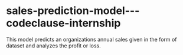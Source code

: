 # sales-prediction-model---codeclause-internship
This model predicts an organizations annual sales given in the form of dataset and analyzes the profit or loss.
